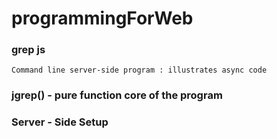 # programmingForWeb
### grep js 
```
Command line server-side program : illustrates async code
```

### jgrep() - pure function core of the program 
### Server - Side Setup
